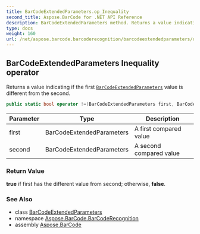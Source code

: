 ```yaml
---
title: BarCodeExtendedParameters.op_Inequality
second_title: Aspose.BarCode for .NET API Reference
description: BarCodeExtendedParameters method. Returns a value indicating if the first BarCodeExtendedParameters value is different from the second
type: docs
weight: 160
url: /net/aspose.barcode.barcoderecognition/barcodeextendedparameters/op_inequality/
---
```

## BarCodeExtendedParameters Inequality operator

Returns a value indicating if the first [`BarCodeExtendedParameters`](../) value is different from the second.

```csharp
public static bool operator !=(BarCodeExtendedParameters first, BarCodeExtendedParameters second)
```

| Parameter | Type | Description |
| --- | --- | --- |
| first | BarCodeExtendedParameters | A first compared value |
| second | BarCodeExtendedParameters | A second compared value |

### Return Value

**true** if first has the different value from second; otherwise, **false**.

### See Also

* class [BarCodeExtendedParameters](../)
* namespace [Aspose.BarCode.BarCodeRecognition](../../../aspose.barcode.barcoderecognition/)
* assembly [Aspose.BarCode](../../../)


